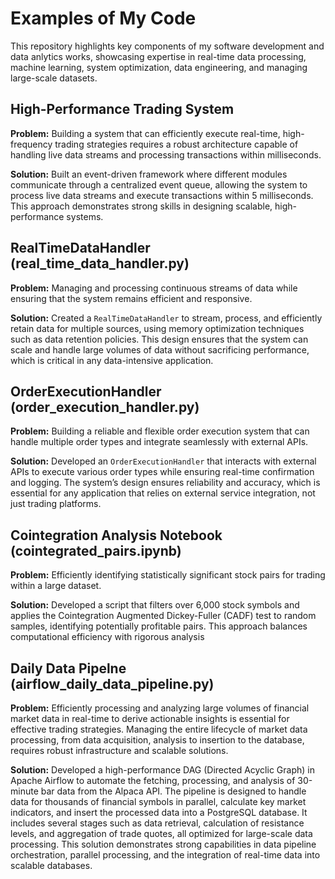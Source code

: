 # Examples of My Code

This repository highlights key components of my software development and data anlytics works, showcasing expertise in real-time data processing, machine learning, system optimization, data engineering, and managing large-scale datasets.

## High-Performance Trading System

**Problem:** Building a system that can efficiently execute real-time, high-frequency trading strategies requires a robust architecture capable of handling live data streams and processing transactions within milliseconds. 

**Solution:** Built an event-driven framework where different modules communicate through a centralized event queue, allowing the system to process live data streams and execute transactions within 5 milliseconds. This approach demonstrates strong skills in designing scalable, high-performance systems.

## RealTimeDataHandler (real_time_data_handler.py)

**Problem:** Managing and processing continuous streams of data while ensuring that the system remains efficient and responsive.  

**Solution:** Created a `RealTimeDataHandler` to stream, process, and efficiently retain data for multiple sources, using memory optimization techniques such as data retention policies. This design ensures that the system can scale and handle large volumes of data without sacrificing performance, which is critical in any data-intensive application.

## OrderExecutionHandler (order_execution_handler.py)

**Problem:** Building a reliable and flexible order execution system that can handle multiple order types and integrate seamlessly with external APIs.  

**Solution:**  Developed an `OrderExecutionHandler` that interacts with external APIs to execute various order types while ensuring real-time confirmation and logging. The system’s design ensures reliability and accuracy, which is essential for any application that relies on external service integration, not just trading platforms.

## Cointegration Analysis Notebook (cointegrated_pairs.ipynb)

**Problem:** Efficiently identifying statistically significant stock pairs for trading within a large dataset. 

**Solution:** Developed a script that filters over 6,000 stock symbols and applies the Cointegration Augmented Dickey-Fuller (CADF) test to random samples, identifying potentially profitable pairs. This approach balances computational efficiency with rigorous analysis

## Daily Data Pipelne (airflow_daily_data_pipeline.py)

**Problem:** Efficiently processing and analyzing large volumes of financial market data in real-time to derive actionable insights is essential for effective trading strategies. Managing the entire lifecycle of market data processing, from data acquisition, analysis to insertion to the database, requires robust infrastructure and scalable solutions.

**Solution:** Developed a high-performance DAG (Directed Acyclic Graph) in Apache Airflow to automate the fetching, processing, and analysis of 30-minute bar data from the Alpaca API. The pipeline is designed to handle data for thousands of financial symbols in parallel, calculate key market indicators, and insert the processed data into a PostgreSQL database. It includes several stages such as data retrieval, calculation of resistance levels, and aggregation of trade quotes, all optimized for large-scale data processing. This solution demonstrates strong capabilities in data pipeline orchestration, parallel processing, and the integration of real-time data into scalable databases.